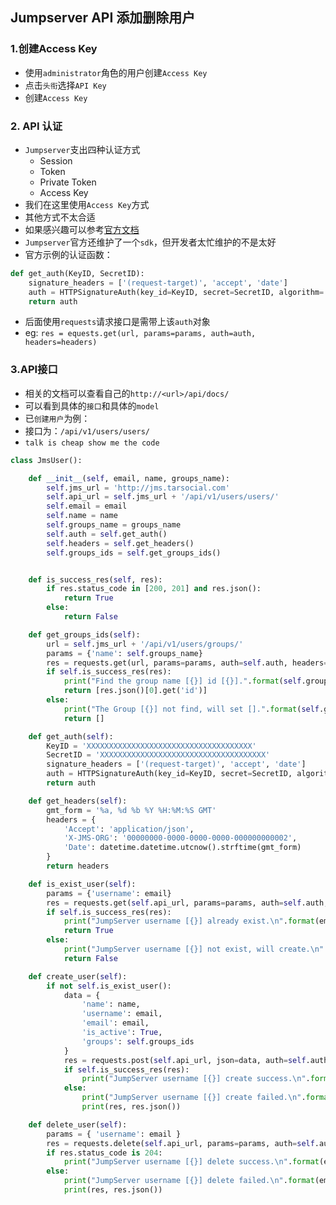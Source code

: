 ## Jumpserver API 添加删除用户

### 1.创建Access Key
- 使用`administrator`角色的用户创建`Access Key`
- 点击`头衔`选择`API Key`
- 创建`Access Key`

### 2. API 认证
- `Jumpserver`支出四种认证方式
	+ Session
	+ Token 
	+ Private Token
	+ Access Key
- 我们在这里使用`Access Key`方式
- 其他方式不太合适
- 如果感兴趣可以参考[官方文档](https://docs.jumpserver.org/zh/master/dev/rest_api/)
- `Jumpserver`官方还维护了一个`sdk`，但开发者太忙维护的不是太好
- 官方示例的认证函数：

```python
def get_auth(KeyID, SecretID):
    signature_headers = ['(request-target)', 'accept', 'date']
    auth = HTTPSignatureAuth(key_id=KeyID, secret=SecretID, algorithm='hmac-sha256', headers=signature_headers)
    return auth
```

- 后面使用`requests`请求接口是需带上该`auth`对象
- eg: `res = equests.get(url, params=params, auth=auth, headers=headers)`

### 3.API接口
- 相关的文档可以查看自己的`http://<url>/api/docs/`
- 可以看到具体的`接口`和具体的`model`
- 已`创建用户`为例：
- 接口为：`/api/v1/users/users/`
- `talk is cheap show me the code`

```python
class JmsUser():

    def __init__(self, email, name, groups_name):
        self.jms_url = 'http://jms.tarsocial.com'
        self.api_url = self.jms_url + '/api/v1/users/users/'
        self.email = email
        self.name = name
        self.groups_name = groups_name
        self.auth = self.get_auth()
        self.headers = self.get_headers()
        self.groups_ids = self.get_groups_ids()


    def is_success_res(self, res):
        if res.status_code in [200, 201] and res.json():
            return True
        else:
            return False

    def get_groups_ids(self):
        url = self.jms_url + '/api/v1/users/groups/'
        params = {'name': self.groups_name}
        res = requests.get(url, params=params, auth=self.auth, headers=self.headers)
        if self.is_success_res(res):
            print("Find the group name [{}] id [{}].".format(self.groups_name, res.json()[0].get('id')))
            return [res.json()[0].get('id')]
        else:
            print("The Group [{}] not find, will set [].".format(self.groups_name))
            return []

    def get_auth(self):
        KeyID = 'XXXXXXXXXXXXXXXXXXXXXXXXXXXXXXXXXXXXX'
        SecretID = 'XXXXXXXXXXXXXXXXXXXXXXXXXXXXXXXXXXXXX'
        signature_headers = ['(request-target)', 'accept', 'date']
        auth = HTTPSignatureAuth(key_id=KeyID, secret=SecretID, algorithm='hmac-sha256', headers=signature_headers)
        return auth

    def get_headers(self):
        gmt_form = '%a, %d %b %Y %H:%M:%S GMT'
        headers = {
            'Accept': 'application/json',
            'X-JMS-ORG': '00000000-0000-0000-0000-000000000002',
            'Date': datetime.datetime.utcnow().strftime(gmt_form)
        }
        return headers

    def is_exist_user(self):
        params = {'username': email}
        res = requests.get(self.api_url, params=params, auth=self.auth, headers=self.headers)
        if self.is_success_res(res):
            print("JumpServer username [{}] already exist.\n".format(email))
            return True
        else:
            print("JumpServer username [{}] not exist, will create.\n".format(email))
            return False

    def create_user(self):
        if not self.is_exist_user():
            data = {
                'name': name,
                'username': email,
                'email': email,
                'is_active': True,
                'groups': self.groups_ids
            }
            res = requests.post(self.api_url, json=data, auth=self.auth, headers=self.headers)
            if self.is_success_res(res):
                print("JumpServer username [{}] create success.\n".format(email))
            else:
                print("JumpServer username [{}] create failed.\n".format(email))
                print(res, res.json())

    def delete_user(self):
        params = { 'username': email }
        res = requests.delete(self.api_url, params=params, auth=self.auth, headers=self.headers)
        if res.status_code is 204:
            print("JumpServer username [{}] delete success.\n".format(email))
        else:
            print("JumpServer username [{}] delete failed.\n".format(email))
            print(res, res.json())
```
